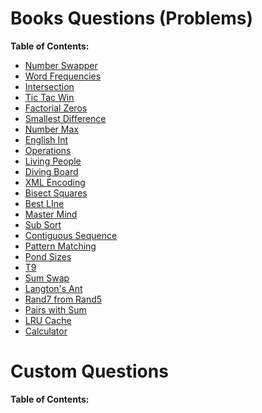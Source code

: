 # Books Questions (Problems)
**Table of Contents:**

  * [Number Swapper]()
  * [Word Frequencies]()
  * [Intersection]()
  * [Tic Tac Win]()
  * [Factorial Zeros]()
  * [Smallest Difference]()
  * [Number Max]()
  * [English Int]()
  * [Operations]()
  * [Living People]()
  * [Diving Board]()
  * [XML Encoding]()
  * [Bisect Squares]()
  * [Best LIne]()
  * [Master Mind]()
  * [Sub Sort]()
  * [Contiguous Sequence]()
  * [Pattern Matching]()
  * [Pond Sizes]()
  * [T9]()
  * [Sum Swap]()
  * [Langton's Ant]()
  * [Rand7 from Rand5]()
  * [Pairs with Sum]()
  * [LRU Cache]()
  * [Calculator]()


# Custom Questions
**Table of Contents:**